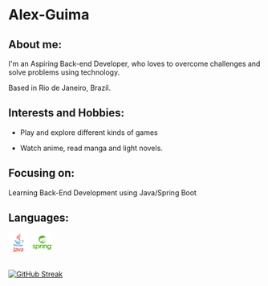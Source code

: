 # Alex-Guima

## About me:

  I'm an Aspiring Back-end Developer, who loves to overcome challenges and solve problems using technology.
  
  Based in Rio de Janeiro, Brazil.
  
## Interests and Hobbies:
  
  - Play and explore different kinds of games
  
  - Watch anime, read manga and light novels.
  
## Focusing on:
  Learning Back-End Development using Java/Spring Boot

  

## Languages:
<div>
  <img src="https://github.com/devicons/devicon/blob/master/icons/java/java-original-wordmark.svg" title="Java" width="40" height="40">&nbsp;
  <img src="https://github.com/devicons/devicon/blob/master/icons/spring/spring-original-wordmark.svg" title="Spring" width="40" height="40">&nbsp;
</div>
</br>

[![GitHub Streak](http://github-readme-streak-stats.herokuapp.com?user=Alex-Guima&theme=dark&background=000000)](https://git.io/streak-stats)
